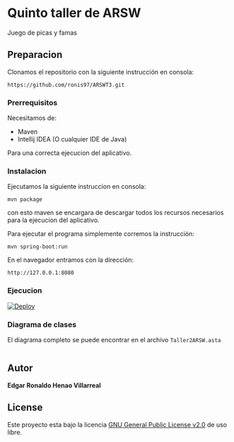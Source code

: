 # Quinto taller de ARSW

Juego de picas y famas

## Preparacion

Clonamos el repositorio con la siguiente instrucción en consola:

```
https://github.com/ronis97/ARSWT3.git
```


### Prerrequisitos

Necesitamos de:
* Maven
* Intellij IDEA (O cualquier IDE de Java)

Para una correcta ejecucion del aplicativo.

### Instalacion

Ejecutamos la siguiente instruccion en consola:

```
mvn package
```

con esto maven se encargara de descargar todos los recursos necesarios para la ejecucion del aplicativo.

Para ejecutar el programa simplemente corremos la instrucción:

```
mvn spring-boot:run
```

En el navegador entramos con la dirección:

```
http://127.0.0.1:8080
```


### Ejecucion

[![Deploy](https://www.herokucdn.com/deploy/button.svg)](https://infinite-headland-88795.herokuapp.com/index.html)



### Diagrama de clases

El diagrama completo se puede encontrar en el archivo `Taller2ARSW.asta` 

![]()




## Autor

**Edgar Ronaldo Henao Villarreal**


## License

Este proyecto esta bajo la licencia [GNU General Public License v2.0](https://github.com/ronis97/ARSW-T1/blob/master/LICENSE) de uso libre. 




